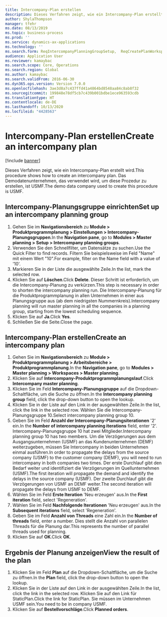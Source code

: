 ```yaml
---
title: Intercompany-Plan erstellen
description: Dieses Verfahren zeigt, wie ein Intercompany-Plan erstellt wird.
author: ShylaThompson
manager: tfehr
ms.date: 08/13/2019
ms.topic: business-process
ms.prod: ''
ms.service: dynamics-ax-applications
ms.technology: ''
ms.search.form: ReqIntercompanyPlanningGroupSetup,  ReqCreatePlanWorkspace
audience: Application User
ms.reviewer: kamaybac
ms.search.scope: Core, Operations
ms.search.region: Global
ms.author: kamaybac
ms.search.validFrom: 2016-06-30
ms.dyn365.ops.version: Version 7.0.0
ms.openlocfilehash: 3ae3d8a7c437ffd41a4864bd8548aa84c8ab8f32
ms.sourcegitcommit: 199848e78df5cb7c439b001bdbe1ece963593cdb
ms.translationtype: HT
ms.contentlocale: de-DE
ms.lasthandoff: 10/13/2020
ms.locfileid: "4428563"
---
```

# <a name="create-an-intercompany-plan"></a><span data-ttu-id="fcb72-103">Intercompany-Plan erstellen</span><span class="sxs-lookup"><span data-stu-id="fcb72-103">Create an intercompany plan</span></span>

[!include [banner](../../includes/banner.md)]

<span data-ttu-id="fcb72-104">Dieses Verfahren zeigt, wie ein Intercompany-Plan erstellt wird.</span><span class="sxs-lookup"><span data-stu-id="fcb72-104">This procedure shows how to create an intercompany plan.</span></span> <span data-ttu-id="fcb72-105">Das Demodatenunternehmen, das verwendet wird, um diese Prozedur zu erstellen, ist USMF.</span><span class="sxs-lookup"><span data-stu-id="fcb72-105">The demo data company used to create this procedure is USMF.</span></span>


## <a name="set-up-an-intercompany-planning-group"></a><span data-ttu-id="fcb72-106">Intercompany-Planungsgruppe einrichten</span><span class="sxs-lookup"><span data-stu-id="fcb72-106">Set up an intercompany planning group</span></span> 
1. <span data-ttu-id="fcb72-107">Gehen Sie im **Navigationsbereich** zu **Module > Produktprogrammplanung > Einstellungen > Intercompany-Planungsgruppen**.</span><span class="sxs-lookup"><span data-stu-id="fcb72-107">In the **Navigation pane**, go to **Modules > Master planning > Setup > Intercompany planning groups**.</span></span> 
2. <span data-ttu-id="fcb72-108">Verwenden Sie den Schnellfilter, um Datensätze zu suchen.</span><span class="sxs-lookup"><span data-stu-id="fcb72-108">Use the Quick Filter to find records.</span></span> <span data-ttu-id="fcb72-109">Filtern Sie beispielsweise im Feld "Name" mit einem Wert "10".</span><span class="sxs-lookup"><span data-stu-id="fcb72-109">For example, filter on the Name field with a value of '10'.</span></span>
3. <span data-ttu-id="fcb72-110">Markieren Sie in der Liste die ausgewählte Zeile.</span><span class="sxs-lookup"><span data-stu-id="fcb72-110">In the list, mark the selected row.</span></span>
4. <span data-ttu-id="fcb72-111">Klicken Sie auf **Löschen**.</span><span class="sxs-lookup"><span data-stu-id="fcb72-111">Click **Delete**.</span></span> <span data-ttu-id="fcb72-112">Dieser Schritt ist erforderlich, um die Intercompany-Planung zu verkürzen.</span><span class="sxs-lookup"><span data-stu-id="fcb72-112">This step is necessary in order to shorten the intercompany planning run.</span></span>   <span data-ttu-id="fcb72-113">Die Intercompany-Planung für die Produktprogrammplanung in allen Unternehmen in einer aus Planungsgruppe aus (ab dem niedrigsten Nummernkreis).</span><span class="sxs-lookup"><span data-stu-id="fcb72-113">Intercompany planning will run master planning in all the companies in a planning group, starting from the lowest scheduling sequence.</span></span>  
5. <span data-ttu-id="fcb72-114">Klicken Sie auf **Ja**.</span><span class="sxs-lookup"><span data-stu-id="fcb72-114">Click **Yes**.</span></span>
6. <span data-ttu-id="fcb72-115">Schließen Sie die Seite.</span><span class="sxs-lookup"><span data-stu-id="fcb72-115">Close the page.</span></span>

## <a name="create-an-intercompany-plan"></a><span data-ttu-id="fcb72-116">Intercompany-Plan erstellen</span><span class="sxs-lookup"><span data-stu-id="fcb72-116">Create an intercompany plan</span></span>
1. <span data-ttu-id="fcb72-117">Gehen Sie im **Navigationsbereich** zu **Module > Produktprogrammplanung > Arbeitsbereiche > Produktprogrammplanung**.</span><span class="sxs-lookup"><span data-stu-id="fcb72-117">In the **Navigation pane**, go to **Modules > Master planning > Workspaces > Master planning**.</span></span>
2. <span data-ttu-id="fcb72-118">Klicken Sie auf **Intercompany-Produktprogrammplanungslauf**.</span><span class="sxs-lookup"><span data-stu-id="fcb72-118">Click **Intercompany master planning**.</span></span>  
3. <span data-ttu-id="fcb72-119">Klicken Sie im Feld **Intercompany-Planungsgruppe** auf die Dropdown-Schaltfläche, um die Suche zu öffnen.</span><span class="sxs-lookup"><span data-stu-id="fcb72-119">In the **Intercompany planning group** field, click the drop-down button to open the lookup.</span></span>
4. <span data-ttu-id="fcb72-120">Klicken Sie in der Liste auf den Link in der ausgewählten Zeile.</span><span class="sxs-lookup"><span data-stu-id="fcb72-120">In the list, click the link in the selected row.</span></span> <span data-ttu-id="fcb72-121">Wählen Sie die Intercompany-Planungsgruppe 10.</span><span class="sxs-lookup"><span data-stu-id="fcb72-121">Select intercompany planning group 10.</span></span>  
5. <span data-ttu-id="fcb72-122">Geben Sie im Feld **Anzahl der Intercompany-Planungsiterationen** '2' ein.</span><span class="sxs-lookup"><span data-stu-id="fcb72-122">In the **Number of intercompany planning iterations** field, enter '2'.</span></span> <span data-ttu-id="fcb72-123">Intercompany-Planungsgruppe 10 hat zwei Mitglieder.</span><span class="sxs-lookup"><span data-stu-id="fcb72-123">Intercompany planning group 10 has two members.</span></span> <span data-ttu-id="fcb72-124">Um die Verzögerungen aus dem Ausgangsunternehmen (USMF) an das Kundenunternehmen (DEMF) weiterzugeben, müssen Sie Intercompany in beiden Unternehmen einmal ausführen.</span><span class="sxs-lookup"><span data-stu-id="fcb72-124">In order to propagate the delays from the source company (USMF) to the customer company (DEMF), you will need to run intercompany in both companies two times.</span></span> <span data-ttu-id="fcb72-125">Der erste Durchlauf gibt den Bedarf weiter und identifiziert die Verzögerungen im Quellunternehmen (USMF).</span><span class="sxs-lookup"><span data-stu-id="fcb72-125">The first iteration will propagate the demand and identify the delays in the source company (USMF).</span></span> <span data-ttu-id="fcb72-126">Der zweite Durchlauf gibt die Verzögerungen von USMF an DEMF weiter.</span><span class="sxs-lookup"><span data-stu-id="fcb72-126">The second iteration will propagate the delays from USMF to DEMF.</span></span>  
6. <span data-ttu-id="fcb72-127">Wählen Sie im Feld **Erste Iteration** 'Neu erzeugen' aus.</span><span class="sxs-lookup"><span data-stu-id="fcb72-127">In the **First iteration** field, select 'Regeneration'.</span></span>
7. <span data-ttu-id="fcb72-128">Wählen Sie im Feld **Nachfolgende Iterationen** 'Neu erzeugen' aus.</span><span class="sxs-lookup"><span data-stu-id="fcb72-128">In the **Subsequent iterations** field, select 'Regeneration'.</span></span>
8. <span data-ttu-id="fcb72-129">Geben Sie im Feld **Anzahl von Threads** eine Zahl ein.</span><span class="sxs-lookup"><span data-stu-id="fcb72-129">In the **Number of threads** field, enter a number.</span></span> <span data-ttu-id="fcb72-130">Dies stellt die Anzahl von parallelen Threads für die Planung dar.</span><span class="sxs-lookup"><span data-stu-id="fcb72-130">This represents the number of parallel threads used for planning.</span></span>  
9. <span data-ttu-id="fcb72-131">Klicken Sie auf **OK**.</span><span class="sxs-lookup"><span data-stu-id="fcb72-131">Click **OK**.</span></span>

## <a name="view-the-result-of-the-plan"></a><span data-ttu-id="fcb72-132">Ergebnis der Planung anzeigen</span><span class="sxs-lookup"><span data-stu-id="fcb72-132">View the result of the plan</span></span>
1. <span data-ttu-id="fcb72-133">Klicken Sie im Feld **Plan** auf die Dropdown-Schaltfläche, um die Suche zu öffnen.</span><span class="sxs-lookup"><span data-stu-id="fcb72-133">In the **Plan** field, click the drop-down button to open the lookup.</span></span>
2. <span data-ttu-id="fcb72-134">Klicken Sie in der Liste auf den Link in der ausgewählten Zeile.</span><span class="sxs-lookup"><span data-stu-id="fcb72-134">In the list, click the link in the selected row.</span></span> <span data-ttu-id="fcb72-135">Klicken Sie auf den Link für StaticPlan.</span><span class="sxs-lookup"><span data-stu-id="fcb72-135">Click the link for StaticPlan.</span></span> <span data-ttu-id="fcb72-136">Sie müssen im Unternehmen USMF sein.</span><span class="sxs-lookup"><span data-stu-id="fcb72-136">You need to be in company USMF.</span></span>  
3. <span data-ttu-id="fcb72-137">Klicken Sie auf **Bestellvorschläge**.</span><span class="sxs-lookup"><span data-stu-id="fcb72-137">Click **Planned orders**.</span></span>

